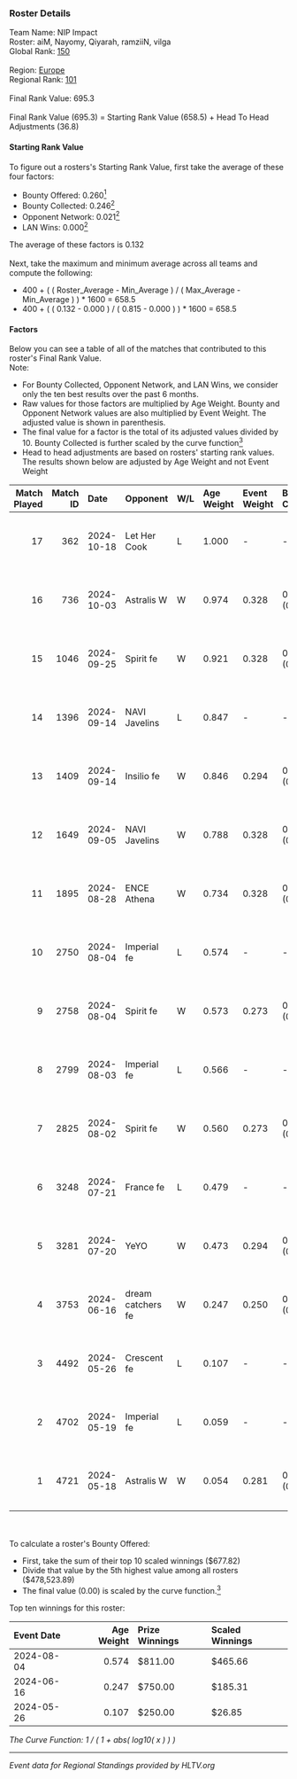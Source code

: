 ### Roster Details<br />
Team Name: NIP Impact<br />
Roster: aiM, Nayomy, Qiyarah, ramziiN, vilga<br />
Global Rank: [150](../../standings_global_2024_11_06.md)<br />
<br />
Region: [Europe]( ../../standings_europe_2024_11_06.md)<br />
Regional Rank: [101]( ../../standings_europe_2024_11_06.md)<br />
<br />
Final Rank Value:  695.3<br />
<br />
Final Rank Value (695.3) = Starting Rank Value (658.5) + Head To Head Adjustments (36.8)<br />

#### Starting Rank Value<br />
To figure out a rosters's Starting Rank Value, first take the average of these four factors:<br />
- Bounty Offered: 0.260[<sup>1</sup>](#table2)
- Bounty Collected: 0.246[<sup>2</sup>](#table1)
- Opponent Network: 0.021[<sup>2</sup>](#table1)
- LAN Wins: 0.000[<sup>2</sup>](#table1)

The average of these factors is 0.132<br />
<br />
Next, take the maximum and minimum average across all teams and compute the following:<br />
- 400 + ( ( Roster_Average - Min_Average ) / ( Max_Average - Min_Average ) ) * 1600 = 658.5
- 400 + ( ( 0.132 - 0.000 ) / ( 0.815 - 0.000 ) ) * 1600 = 658.5


#### Factors<br />
Below you can see a table of all of the matches that contributed to this roster's Final Rank Value.<br />
Note:<br />

- For Bounty Collected, Opponent Network, and LAN Wins, we consider only the ten best results over the past 6 months.
- Raw values for those factors are multiplied by Age Weight. Bounty and Opponent Network values are also multiplied by Event Weight. The adjusted value is shown in parenthesis.
- The final value for a factor is the total of its adjusted values divided by 10. Bounty Collected is further scaled by the curve function[<sup>3</sup>](#curveFunction)
- Head to head adjustments are based on rosters' starting rank values. The results shown below are adjusted by Age Weight and not Event Weight
<span id="table1"></span><br />


| Match Played | Match ID | Date       | Opponent          | W/L | Age Weight | Event Weight | Bounty Collected | Opponent Network | LAN Wins  | H2H Adj. | Roster                                 |
| -: | -: | :- | :- | :- | :- | :- | :- | :- | :- | -: | :- |
|           17 |      362 | 2024-10-18 | Let Her Cook      | L   | 1.000      | -            | -                | -                | -         |   -15.74 | aiM, Nayomy, Qiyarah, ramziiN, vilga   |
|           16 |      736 | 2024-10-03 | Astralis W        | W   | 0.974      | 0.328        | 0.003 (0.001)    | 0.063 (0.020)    | 0 (0.000) |    12.80 | aiM, Nayomy, Qiyarah, ramziiN, vilga   |
|           15 |     1046 | 2024-09-25 | Spirit fe         | W   | 0.921      | 0.328        | 0.007 (0.002)    | 0.171 (0.052)    | 0 (0.000) |    12.87 | aiM, Nayomy, Qiyarah, ramziiN, vilga   |
|           14 |     1396 | 2024-09-14 | NAVI Javelins     | L   | 0.847      | -            | -                | -                | -         |   -12.12 | aiM, Nayomy, Qiyarah, ramziiN, vilga   |
|           13 |     1409 | 2024-09-14 | Insilio fe        | W   | 0.846      | 0.294        | 0.003 (0.001)    | 0.032 (0.008)    | 0 (0.000) |    11.66 | aiM, Nayomy, Qiyarah, ramziiN, vilga   |
|           12 |     1649 | 2024-09-05 | NAVI Javelins     | W   | 0.788      | 0.328        | 0.008 (0.002)    | 0.211 (0.055)    | 0 (0.000) |    13.79 | aiM, Nayomy, Qiyarah, ramziiN, vilga   |
|           11 |     1895 | 2024-08-28 | ENCE Athena       | W   | 0.734      | 0.328        | 0.002 (0.001)    | 0.023 (0.006)    | 0 (0.000) |     9.57 | aiM, Nayomy, Qiyarah, ramziiN, vilga   |
|           10 |     2750 | 2024-08-04 | Imperial fe       | L   | 0.574      | -            | -                | -                | -         |    -6.37 | aiM, Nayomy, Qiyarah, ramziiN, vilga   |
|            9 |     2758 | 2024-08-04 | Spirit fe         | W   | 0.573      | 0.273        | 0.007 (0.001)    | 0.171 (0.027)    | 0 (0.000) |     9.15 | aiM, Nayomy, Qiyarah, ramziiN, vilga   |
|            8 |     2799 | 2024-08-03 | Imperial fe       | L   | 0.566      | -            | -                | -                | -         |    -6.36 | aiM, Nayomy, Qiyarah, ramziiN, vilga   |
|            7 |     2825 | 2024-08-02 | Spirit fe         | W   | 0.560      | 0.273        | 0.007 (0.001)    | 0.171 (0.026)    | 0 (0.000) |     9.03 | aiM, Nayomy, Qiyarah, ramziiN, vilga   |
|            6 |     3248 | 2024-07-21 | France fe         | L   | 0.479      | -            | -                | -                | -         |    -8.36 | aiM, Nayomy, Qiyarah, ramziiN, vilga   |
|            5 |     3281 | 2024-07-20 | YeYO              | W   | 0.473      | 0.294        | 0.000 (0.000)    | 0.000 (0.000)    | 0 (0.000) |     4.28 | aiM, Nayomy, Qiyarah, ramziiN, vilga   |
|            4 |     3753 | 2024-06-16 | dream catchers fe | W   | 0.247      | 0.250        | 0.005 (0.000)    | 0.222 (0.014)    | 0 (0.000) |     4.19 | aiM, Nayomy, Qiyarah, ramziiN, vilga   |
|            3 |     4492 | 2024-05-26 | Crescent fe       | L   | 0.107      | -            | -                | -                | -         |    -1.75 | Nayomy, Qiyarah, ramziiN, spike, vilga |
|            2 |     4702 | 2024-05-19 | Imperial fe       | L   | 0.059      | -            | -                | -                | -         |    -0.69 | aiM, Nayomy, Qiyarah, ramziiN, vilga   |
|            1 |     4721 | 2024-05-18 | Astralis W        | W   | 0.054      | 0.281        | 0.003 (0.000)    | 0.063 (0.001)    | 0 (0.000) |     0.82 | aiM, Nayomy, Qiyarah, ramziiN, vilga   |

<br />
<span id="table2"></span><br />
To calculate a roster's Bounty Offered:<br />

- First, take the sum of their top 10 scaled winnings ($677.82)
- Divide that value by the 5th highest value among all rosters ($478,523.89)
- The final value (0.00) is scaled by the curve function.[<sup>3</sup>](#curveFunction)

Top ten winnings for this roster:<br />

| Event Date | Age Weight | Prize Winnings | Scaled Winnings |
| :- | -: | :- | :- |
| 2024-08-04 |      0.574 | $811.00        | $465.66         |
| 2024-06-16 |      0.247 | $750.00        | $185.31         |
| 2024-05-26 |      0.107 | $250.00        | $26.85          |


<span id="curveFunction"></span>_The Curve Function: 1 / ( 1 + abs( log10( x ) ) )_<br />

---
_Event data for Regional Standings provided by HLTV.org_<br />

